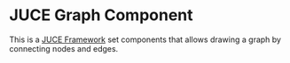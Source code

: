 # JUCE Graph Component

This is a [JUCE Framework](https://www.juce.com) set components that allows drawing a graph by connecting nodes and edges.


